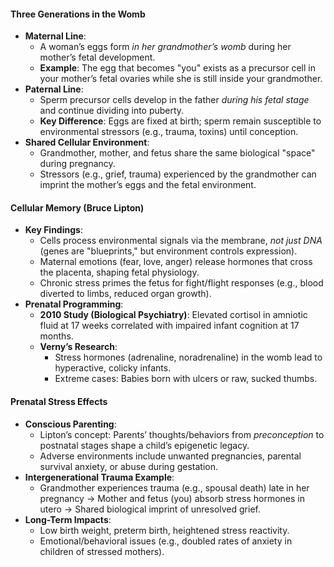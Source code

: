 




#### **Three Generations in the Womb**

- **Maternal Line**:
    - A woman’s eggs form _in her grandmother’s womb_ during her mother’s fetal development.
    - **Example**: The egg that becomes "you" exists as a precursor cell in your mother’s fetal ovaries while she is still inside your grandmother.
- **Paternal Line**:
    - Sperm precursor cells develop in the father _during his fetal stage_ and continue dividing into puberty.
    - **Key Difference**: Eggs are fixed at birth; sperm remain susceptible to environmental stressors (e.g., trauma, toxins) until conception.
- **Shared Cellular Environment**:
    - Grandmother, mother, and fetus share the same biological "space" during pregnancy.
    - Stressors (e.g., grief, trauma) experienced by the grandmother can imprint the mother’s eggs and the fetal environment.



#### **Cellular Memory (Bruce Lipton)**

- **Key Findings**:
    - Cells process environmental signals via the membrane, _not just DNA_ (genes are "blueprints," but environment controls expression).
    - Maternal emotions (fear, love, anger) release hormones that cross the placenta, shaping fetal physiology.
    - Chronic stress primes the fetus for fight/flight responses (e.g., blood diverted to limbs, reduced organ growth).
- **Prenatal Programming**:
    - **2010 Study (Biological Psychiatry)**: Elevated cortisol in amniotic fluid at 17 weeks correlated with impaired infant cognition at 17 months.
    - **Verny’s Research**:
        - Stress hormones (adrenaline, noradrenaline) in the womb lead to hyperactive, colicky infants.
        - Extreme cases: Babies born with ulcers or raw, sucked thumbs.



#### **Prenatal Stress Effects**

- **Conscious Parenting**:
    - Lipton’s concept: Parents’ thoughts/behaviors from _preconception_ to postnatal stages shape a child’s epigenetic legacy.
    - Adverse environments include unwanted pregnancies, parental survival anxiety, or abuse during gestation.
- **Intergenerational Trauma Example**:
    - Grandmother experiences trauma (e.g., spousal death) late in her pregnancy → Mother and fetus (you) absorb stress hormones in utero → Shared biological imprint of unresolved grief.
- **Long-Term Impacts**:
    - Low birth weight, preterm birth, heightened stress reactivity.
    - Emotional/behavioral issues (e.g., doubled rates of anxiety in children of stressed mothers).



